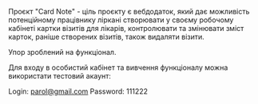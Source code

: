 Проєкт "Card Note" - ціль проєкту є вебдодаток, який дає можливість потенційному
працівнику ліркані створювати у своєму робочому кабінеті картки візитів для лікарів,
контролювати та змінювати зміст карток, раніше створених візитів, також видаляти візити.

Упор зроблений на функціонал.

Для входу в особистий кабінет та вивчення функціоналу можна використати тестовий акаунт:

Login: parol@gmail.com
Password: 111222
